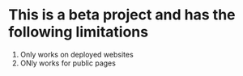 # This is a beta project and has the following limitations
1. Only works on deployed websites
2. ONly works for public pages
